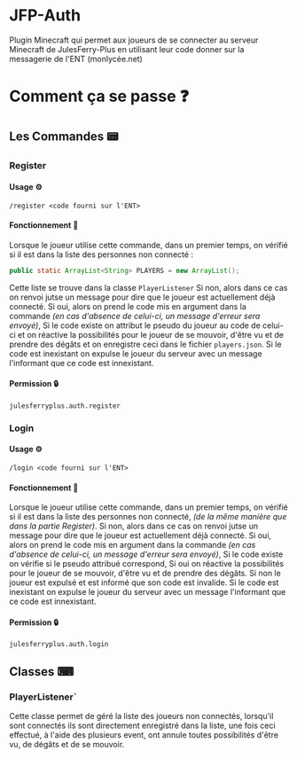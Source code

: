 # JFP-Auth
 Plugin Minecraft qui permet aux joueurs de se connecter au serveur Minecraft de JulesFerry-Plus en utilisant leur code donner sur la messagerie de l'ENT (monlycée.net)

# Comment ça se passe ❓
## Les Commandes 📟
### Register
#### Usage ⚙️
`/register <code fourni sur l'ENT>`
#### Fonctionnement 📜
Lorsque le joueur utilise cette commande, dans un premier temps, on vérifié si il est dans la liste des personnes non connecté :
```java
public static ArrayList<String> PLAYERS = new ArrayList();
```
Cette liste se trouve dans la classe `PlayerListener`
Si non, alors dans ce cas on renvoi jutse un message pour dire que le joueur est actuellement déjà connecté.
Si oui, alors on prend le code mis en argument dans la commande *(en cas d'absence de celui-ci, un message d'erreur sera envoyé)*,
Si le code existe on attribut le pseudo du joueur au code de celui-ci et on réactive la possibilités pour le joueur de se mouvoir, d'être vu et de prendre des dégâts et on enregistre ceci dans le fichier `players.json`.
Si le code est inexistant on expulse le joueur du serveur avec un message l'informant que ce code est innexistant.
#### Permission 🔒
`julesferryplus.auth.register`
### Login
#### Usage ⚙️
`/login <code fourni sur l'ENT>`
#### Fonctionnement 📜
Lorsque le joueur utilise cette commande, dans un premier temps, on vérifié si il est dans la liste des personnes non connecté, *(de la même manière que dans la partie Register)*.
Si non, alors dans ce cas on renvoi jutse un message pour dire que le joueur est actuellement déjà connecté.
Si oui, alors on prend le code mis en argument dans la commande *(en cas d'absence de celui-ci, un message d'erreur sera envoyé)*,
Si le code existe on vérifie si le pseudo attribué correspond,
Si oui on réactive la possibilités pour le joueur de se mouvoir, d'être vu et de prendre des dégâts.
Si non le joueur est expulsé et est informé que son code est invalide.
Si le code est inexistant on expulse le joueur du serveur avec un message l'informant que ce code est innexistant.
#### Permission 🔒
`julesferryplus.auth.login`
## Classes ⌨
### PlayerListener`
Cette classe permet de géré la liste des joueurs non connectés, lorsqu'il sont connectés ils sont directement enregistré dans la liste,
une fois ceci effectué, à l'aide des plusieurs event, ont annule toutes possibilités d'être vu, de dégâts et de se mouvoir.